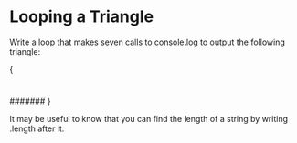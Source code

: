 # Looping a Triangle

Write a loop that makes seven calls to console.log to output the following
triangle:

{

#

##

###

####

#####

######

#######
}

It may be useful to know that you can find the length of a string by
writing .length after it.
